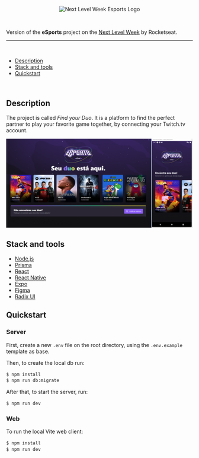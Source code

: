 <p align="center">
<img src="https://app.rocketseat.com.br/_next/image?url=%2Fassets%2Ficons%2Fevent%2Fnlw-esports-logo.svg&w=1920&q=75" alt="Next Level Week Esports Logo"/></p>

<br>

Version of the **eSports** project on the [Next Level Week](https://lp.rocketseat.com.br/nlw) by Rocketseat.

<hr>
<br>

  - [Description](#description)
  - [Stack and tools](#stack-and-tools)
  - [Quickstart](#quickstart)

<br>

## Description

The project is called *Find your Duo*.
It is a platform to find the perfect partner to play your favorite game together, by connecting your Twitch.tv account.

<p align="center">
<img src="web-and-app-preview.png" alt="Next Level Week eSports"/></p>

## Stack and tools
* [Node.js](https://nodejs.org/en/)
* [Prisma](https://www.prisma.io/)
* [React](https://reactjs.org/)
* [React Native](https://reactnative.dev/)
* [Expo](https://expo.dev/)
* [Figma](https://www.figma.com/)
* [Radix UI](https://www.radix-ui.com/)


## Quickstart

### Server

First, create a new ``.env`` file on the root directory, using the `.env.example` template as base.

Then, to create the local db run:
```sh
$ npm install
$ npm run db:migrate
```

After that, to start the server, run:
```sh
$ npm run dev
```

### Web

To run the local Vite web client:
```sh
$ npm install
$ npm run dev
```
